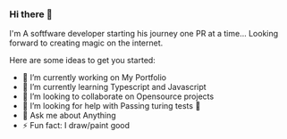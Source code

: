 ### Hi there 👋


I'm A softfware developer starting his journey one PR at a time... Looking forward to creating magic on the internet.

Here are some ideas to get you started:

- 🔭 I’m currently working on My Portfolio
- 🌱 I’m currently learning Typescript and Javascript
- 👯 I’m looking to collaborate on Opensource projects
- 🤔 I’m looking for help with Passing turing tests 🙂
- 💬 Ask me about Anything
- ⚡ Fun fact: I draw/paint good

